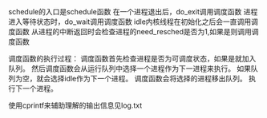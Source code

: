 schedule的入口是schedule函数
在一个进程退出后，do_exit调用调度函数
进程进入等待状态时，do_wait调用调度函数
idle内核线程在初始化之后会一直调用调度函数
从进程的中断返回时会检查进程的need_resched是否为1,如果是则调用调度函数

调度函数的执行过程：
调度函数首先检查进程是否为可调度状态，如果是就加入队列。
然后调度函数会从运行队列中选择一个进程作为下一进程来执行。
如果队列为空，就会选择idle作为下一个进程。
调度函数会将选择的进程移出队列。
执行下一个进程。

使用cprintf来辅助理解的输出信息见log.txt
